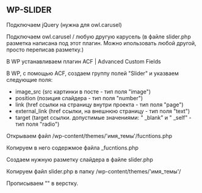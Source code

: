 WP-SLIDER
-

Подключаем jQuery (нужна для owl.carusel)

Подключаем owl.carusel / любую другую карусель (в файле slider.php разметка написана под этот плагин. Можно ипользовать любой другой, просто переписав разметку.)

В WP устанавливаем плагин ACF | Advanced Custom Fields

В WP, с помощью ACF, cоздаем группу полей "Slider" и указваем следующие поля:

   - image_src      (src картинки в посте - тип поля "image")
   - position       (позиция слайдера - тип поля "number")
   - link           (href ссылки на страницу внутри проекта - тип поля "page")
   - external_link  (href ссылки, на внешнюю страницу - тип поля "text")
   - target         (target ссылки. допустимые значениями: " _blank" и " _self" - тип поля "radio")
   
Открываем файл /wp-content/themes/'имя_темы'/fucntions.php

Копируем в него содержмое файла _fucntions.php

Создаем нужную разметку слайдера в файле slider.php

Копируем файл slider.php в папку /wp-content/themes/'имя_темы'/

Прописываем "<?php get_template_part( 'slider' ); ?>" в верстку.
